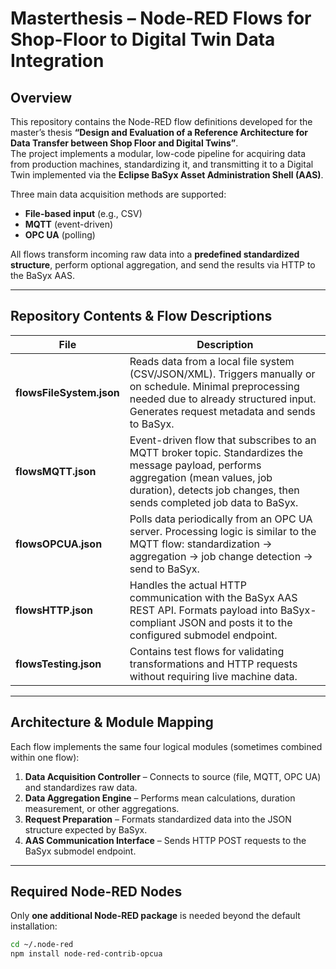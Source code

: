 # Masterthesis – Node-RED Flows for Shop-Floor to Digital Twin Data Integration

## Overview
This repository contains the Node-RED flow definitions developed for the master’s thesis **“Design and Evaluation of a Reference Architecture for Data Transfer between Shop Floor and Digital Twins”**.  
The project implements a modular, low-code pipeline for acquiring data from production machines, standardizing it, and transmitting it to a Digital Twin implemented via the **Eclipse BaSyx Asset Administration Shell (AAS)**.

Three main data acquisition methods are supported:
- **File-based input** (e.g., CSV)
- **MQTT** (event-driven)
- **OPC UA** (polling)

All flows transform incoming raw data into a **predefined standardized structure**, perform optional aggregation, and send the results via HTTP to the BaSyx AAS.

---

## Repository Contents & Flow Descriptions

| File | Description |
|------|-------------|
| **flowsFileSystem.json** | Reads data from a local file system (CSV/JSON/XML). Triggers manually or on schedule. Minimal preprocessing needed due to already structured input. Generates request metadata and sends to BaSyx. |
| **flowsMQTT.json** | Event-driven flow that subscribes to an MQTT broker topic. Standardizes the message payload, performs aggregation (mean values, job duration), detects job changes, then sends completed job data to BaSyx. |
| **flowsOPCUA.json** | Polls data periodically from an OPC UA server. Processing logic is similar to the MQTT flow: standardization → aggregation → job change detection → send to BaSyx. |
| **flowsHTTP.json** | Handles the actual HTTP communication with the BaSyx AAS REST API. Formats payload into BaSyx-compliant JSON and posts it to the configured submodel endpoint. |
| **flowsTesting.json** | Contains test flows for validating transformations and HTTP requests without requiring live machine data. |

---

## Architecture & Module Mapping
Each flow implements the same four logical modules (sometimes combined within one flow):
1. **Data Acquisition Controller** – Connects to source (file, MQTT, OPC UA) and standardizes raw data.
2. **Data Aggregation Engine** – Performs mean calculations, duration measurement, or other aggregations.
3. **Request Preparation** – Formats standardized data into the JSON structure expected by BaSyx.
4. **AAS Communication Interface** – Sends HTTP POST requests to the BaSyx submodel endpoint.

---

## Required Node-RED Nodes
Only **one additional Node-RED package** is needed beyond the default installation:

```bash
cd ~/.node-red
npm install node-red-contrib-opcua
